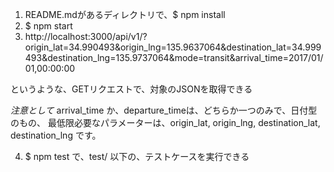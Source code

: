 1. README.mdがあるディレクトリで、$ npm install
2. $ npm start
3. http://localhost:3000/api/v1/?origin_lat=34.990493&origin_lng=135.9637064&destination_lat=34.999493&destination_lng=135.9737064&mode=transit&arrival_time=2017/01/01,00:00:00

というような、GETリクエストで、対象のJSONを取得できる

*注意として*
arrival_time か、departure_timeは、どちらか一つのみで、日付型のもの、
最低限必要なパラメーターは、origin_lat, origin_lng, destination_lat, destination_lng です。

4. $ npm test で、test/ 以下の、テストケースを実行できる